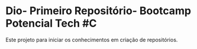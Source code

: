# Dio- Primeiro Repositório- Bootcamp Potencial Tech #C
Este projeto para iniciar os conhecimentos em criação de repositórios. 
